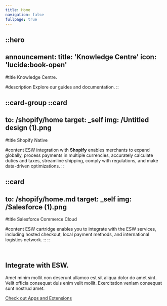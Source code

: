 ```yaml
---
title: Home
navigation: false
fullpage: true
---
```


::hero
---
announcement:
  title: 'Knowledge Centre'
  icon: 'lucide:book-open'
---

#title
Knowledge Centre.

#description
Explore our guides and documentation.
::


::card-group
  ::card
  ---
  to: /shopify/home
  target: _self
  img: /Untitled design (1).png
  ---
  #title
  Shopify Native

  #content
  ESW integration with **Shopify** enables merchants to expand globally, process payments in multiple currencies, accurately calculate duties and taxes, streamline shipping, comply with regulations, and make data-driven optimizations.
  ::

  ::card
  ---
  to: /shopify/home.md
  target: _self
  img: /Salesforce (1).png
  ---
  #title
  Salesforce Commerce Cloud

  #content
  ESW cartridge enables you to integrate with the ESW services, including hosted checkout, local payment methods, and international logistics network.
  ::
::

<br>

<section class="py-10 bg-white sm:py-16 lg:py-24">
    <div class="px-4 mx-auto sm:px-6 lg:px-8 max-w-7xl">
        <div class="grid items-center grid-cols-1 gap-y-12 lg:grid-cols-2 lg:gap-x-24">
            <div>
                <img class="w-full max-w-md mx-auto" src="https://cdn.rareblocks.xyz/collection/celebration/images/integration/2/services-icons.png" alt="" />
            </div>

  <div class="text-center lg:text-left">
                <h2 class="text-3xl font-bold leading-tight text-black sm:text-4xl lg:text-5xl">Integrate with ESW.</h2>
                <p class="mt-6 text-base text-gray-600">Amet minim mollit non deserunt ullamco est sit aliqua dolor do amet sint. Velit officia consequat duis enim velit mollit. Exercitation veniam consequat sunt nostrud amet.</p>

  <a href="#" title="" class="inline-flex items-center justify-center px-8 py-4 font-semibold text-white transition-all duration-200 bg-blue-600 rounded-md mt-9 hover:bg-blue-700 focus:bg-blue-700" role="button"> Check out Apps and Extensions </a>
            </div>
        </div>
    </div>
</section>





